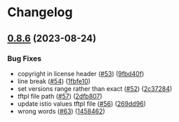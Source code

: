 # Changelog

## [0.8.6](https://github.com/streamnative/terraform-helm-charts/compare/v0.8.5...v0.8.6) (2023-08-24)


### Bug Fixes

* copyright in license header ([#53](https://github.com/streamnative/terraform-helm-charts/issues/53)) ([9fbd40f](https://github.com/streamnative/terraform-helm-charts/commit/9fbd40f31a2901b451a25a13be55469b0939854d))
* line break ([#54](https://github.com/streamnative/terraform-helm-charts/issues/54)) ([1fbfe10](https://github.com/streamnative/terraform-helm-charts/commit/1fbfe10e658cd93f9b6d4ad978acdf558a340f42))
* set versions range rather than exact ([#52](https://github.com/streamnative/terraform-helm-charts/issues/52)) ([2c37284](https://github.com/streamnative/terraform-helm-charts/commit/2c37284e054fdeebdd2fbfb183361279d27c93aa))
* tftpl file path ([#57](https://github.com/streamnative/terraform-helm-charts/issues/57)) ([2dfb807](https://github.com/streamnative/terraform-helm-charts/commit/2dfb807e16f70fa80cfb672074f7f8a145eeb8c3))
* update istio values tftpl file ([#56](https://github.com/streamnative/terraform-helm-charts/issues/56)) ([269dd96](https://github.com/streamnative/terraform-helm-charts/commit/269dd9644421c24468a3cf82168346b8c97875ce))
* wrong words ([#63](https://github.com/streamnative/terraform-helm-charts/issues/63)) ([1458462](https://github.com/streamnative/terraform-helm-charts/commit/14584620c36d0b67122d544e56bbbe2b3408fb3e))
